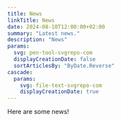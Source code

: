 ```yaml
---
title: News
linkTitle: News
date: 2024-08-10T12:00:00+02:00
summary: "Latest news."
description: "News"
params:
  svg: pen-tool-svgrepo-com
  displayCreationDate: false
  sortArticlesBy: "ByDate.Reverse"
cascade:
  params:
    svg: file-text-svgrepo-com
    displayCreationDate: true
---
```


Here are some news!